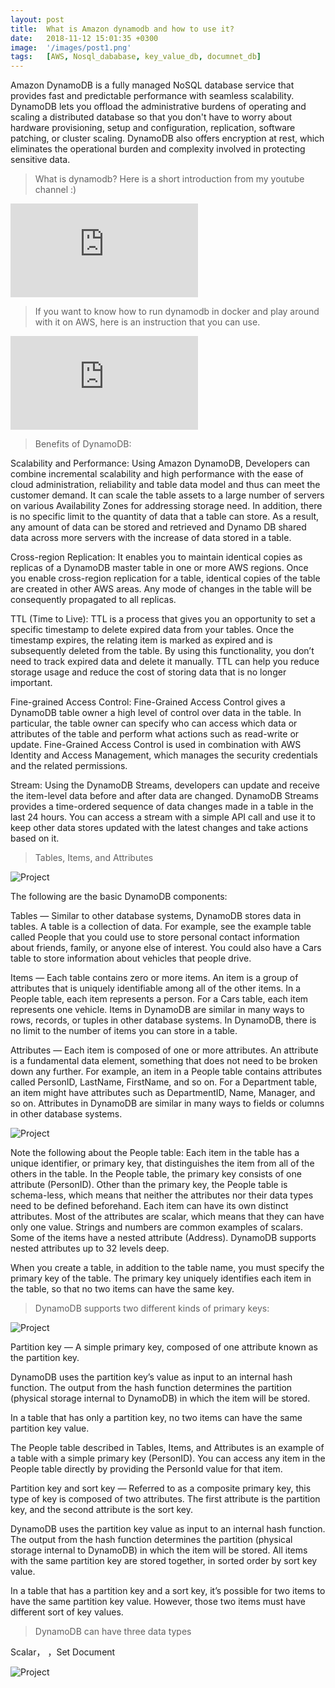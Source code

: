 ```yaml
---
layout: post
title:  What is Amazon dynamodb and how to use it?
date:   2018-11-12 15:01:35 +0300
image:  '/images/post1.png'
tags:   [AWS, Nosql_dababase, key_value_db, documnet_db]
---
```

Amazon DynamoDB is a fully managed NoSQL database service that provides fast and predictable performance with seamless scalability. DynamoDB lets you offload the administrative burdens of operating and scaling a distributed database so that you don't have to worry about hardware provisioning, setup and configuration, replication, software patching, or cluster scaling. DynamoDB also offers encryption at rest, which eliminates the operational burden and complexity involved in protecting sensitive data. 

> What is dynamodb? Here is a short introduction from my youtube channel :)

<p><iframe src="https://www.youtube.com/embed/1jEljwiSvfU" frameborder="0" allowfullscreen></iframe></p>

> If you want to know how to run dynamodb in docker and play around with it on AWS, here is an instruction that you can use.

<p><iframe src="https://www.youtube.com/embed/oTUo7HHW45s" frameborder="0" allowfullscreen></iframe></p>

> Benefits of DynamoDB:

Scalability and Performance: Using Amazon DynamoDB, Developers can combine incremental scalability and high performance with the ease of cloud administration, reliability and table data model and thus can meet the customer demand. It can scale the table assets to a large number of servers on various Availability Zones for addressing storage need. In addition, there is no specific limit to the quantity of data that a table can store. As a result, any amount of data can be stored and retrieved and Dynamo DB shared data across more servers with the increase of data stored in a table.

Cross-region Replication: It enables you to maintain identical copies as replicas of a DynamoDB master table in one or more AWS regions. Once you enable cross-region replication for a table, identical copies of the table are created in other AWS areas. Any mode of changes in the table will be consequently propagated to all replicas.

TTL (Time to Live): TTL is a process that gives you an opportunity to set a specific timestamp to delete expired data from your tables. Once the timestamp expires, the relating item is marked as expired and is subsequently deleted from the table. By using this functionality, you don’t need to track expired data and delete it manually. TTL can help you reduce storage usage and reduce the cost of storing data that is no longer important.

Fine-grained Access Control: Fine-Grained Access Control gives a DynamoDB table owner a high level of control over data in the table. In particular, the table owner can specify who can access which data or attributes of the table and perform what actions such as read-write or update. Fine-Grained Access Control is used in combination with AWS Identity and Access Management, which manages the security credentials and the related permissions.

Stream: Using the DynamoDB Streams, developers can update and receive the item-level data before and after data are changed. DynamoDB Streams provides a time-ordered sequence of data changes made in a table in the last 24 hours. You can access a stream with a simple API call and use it to keep other data stores updated with the latest changes and take actions based on it.

> Tables, Items, and Attributes

<div class="gallery-box">
  <div class="gallery">
    <img src="/images/post2.gif" alt="Project">
  </div>
</div>

The following are the basic DynamoDB components:

Tables — Similar to other database systems, DynamoDB stores data in tables. A table is a collection of data. For example, see the example table called People that you could use to store personal contact information about friends, family, or anyone else of interest. You could also have a Cars table to store information about vehicles that people drive.

Items — Each table contains zero or more items. An item is a group of attributes that is uniquely identifiable among all of the other items. In a People table, each item represents a person. For a Cars table, each item represents one vehicle. Items in DynamoDB are similar in many ways to rows, records, or tuples in other database systems. In DynamoDB, there is no limit to the number of items you can store in a table.

Attributes — Each item is composed of one or more attributes. An attribute is a fundamental data element, something that does not need to be broken down any further. For example, an item in a People table contains attributes called PersonID, LastName, FirstName, and so on. For a Department table, an item might have attributes such as DepartmentID, Name, Manager, and so on. Attributes in DynamoDB are similar in many ways to fields or columns in other database systems.

<div class="gallery-box">
  <div class="gallery">
    <img src="/images/post3.png" alt="Project">
  </div>
</div>

Note the following about the People table:
Each item in the table has a unique identifier, or primary key, that distinguishes the item from all of the others in the table. In the People table, the primary key consists of one attribute (PersonID).
Other than the primary key, the People table is schema-less, which means that neither the attributes nor their data types need to be defined beforehand. Each item can have its own distinct attributes.
Most of the attributes are scalar, which means that they can have only one value. Strings and numbers are common examples of scalars.
Some of the items have a nested attribute (Address). DynamoDB supports nested attributes up to 32 levels deep.


When you create a table, in addition to the table name, you must specify the primary key of the table. The primary key uniquely identifies each item in the table, so that no two items can have the same key.

> DynamoDB supports two different kinds of primary keys:

<div class="gallery-box">
  <div class="gallery">
    <img src="/images/post4.jfif" alt="Project">
  </div>
</div>

Partition key — A simple primary key, composed of one attribute known as the partition key.

DynamoDB uses the partition key’s value as input to an internal hash function. The output from the hash function determines the partition (physical storage internal to DynamoDB) in which the item will be stored.

In a table that has only a partition key, no two items can have the same partition key value.

The People table described in Tables, Items, and Attributes is an example of a table with a simple primary key (PersonID). You can access any item in the People table directly by providing the PersonId value for that item.

Partition key and sort key — Referred to as a composite primary key, this type of key is composed of two attributes. The first attribute is the partition key, and the second attribute is the sort key.

DynamoDB uses the partition key value as input to an internal hash function. The output from the hash function determines the partition (physical storage internal to DynamoDB) in which the item will be stored. All items with the same partition key are stored together, in sorted order by sort key value.

In a table that has a partition key and a sort key, it’s possible for two items to have the same partition key value. However, those two items must have different sort of key values.

> DynamoDB can have three data types

Scalar，
，Set
Document

<div class="gallery-box">
  <div class="gallery">
    <img src="/images/post5.jfif" alt="Project">
  </div>
</div>